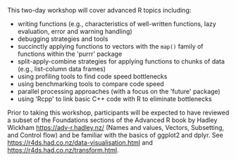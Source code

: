 This two-day workshop will cover advanced R topics including:

- writing functions (e.g., characteristics of well-written functions, lazy evaluation, error and warning handling)
- debugging strategies and tools
- succinctly applying functions to vectors with the `map()` family of functions within the 'purrr' package
- split-apply-combine strategies for applying functions to chunks of data (e.g., list-column data frames)
- using profiling tools to find code speed bottlenecks
- using benchmarking tools to compare code speed
- parallel processing approaches (with a focus on the 'future' package)
- using 'Rcpp' to link basic C++ code with R to eliminate bottlenecks

Prior to taking this workshop, participants will be expected to have reviewed a subset of the Foundations sections of the Advanced R book by Hadley Wickham https://adv-r.hadley.nz/ (Names and values, Vectors, Subsetting, and Control flow) and be familiar with the basics of ggplot2 and dplyr. See https://r4ds.had.co.nz/data-visualisation.html and https://r4ds.had.co.nz/transform.html.
